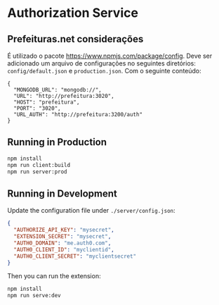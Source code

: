 # Authorization Service

## Prefeituras.net considerações

É utilizado o pacote https://www.npmjs.com/package/config.
Deve ser adicionado um arquivo de configurações no seguintes diretórios:
```config/default.json``` e ```production.json```.
Com o seguinte conteúdo: 
```
{
  "MONGODB_URL": "mongodb://",
  "URL": "http://prefeitura:3020",
  "HOST": "prefeitura",
  "PORT": "3020",
  "URL_AUTH": "http://prefeitura:3200/auth"
}
```

## Running in Production

```bash
npm install
npm run client:build
npm run server:prod
```

## Running in Development

Update the configuration file under `./server/config.json`:

```json
{
  "AUTHORIZE_API_KEY": "mysecret",
  "EXTENSION_SECRET": "mysecret",
  "AUTH0_DOMAIN": "me.auth0.com",
  "AUTH0_CLIENT_ID": "myclientid",
  "AUTH0_CLIENT_SECRET": "myclientsecret"
}
```

Then you can run the extension:

```bash
npm install
npm run serve:dev
```
